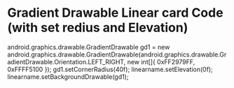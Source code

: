 # Gradient Drawable Linear card Code (with set redius and Elevation) 

android.graphics.drawable.GradientDrawable gd1 = new android.graphics.drawable.GradientDrawable(android.graphics.drawable.GradientDrawable.Orientation.LEFT_RIGHT, new int[]{
0xFF2979FF,
0xFFFF5100
});
gd1.setCornerRadius(40f);
linearname.setElevation(0f);
linearname.setBackgroundDrawable(gd1);
